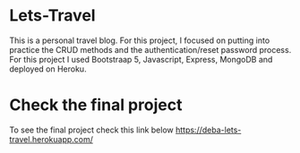# Lets-Travel

 This is a personal travel blog. For this project, I focused on putting into practice the CRUD methods and the authentication/reset password process. For this project I used Bootstraap 5, Javascript, Express, MongoDB and deployed on Heroku.
 
 
# Check the final project

To see the final project check this link below
https://deba-lets-travel.herokuapp.com/

